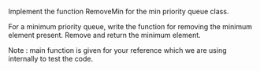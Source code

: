 Implement the function RemoveMin for the min priority queue class.

For a minimum priority queue, write the function for removing the minimum element present. Remove and return the minimum element.

Note : main function is given for your reference which we are using internally to test the code.